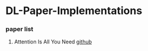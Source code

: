 # DL-Paper-Implementations

### paper list
1. Attention Is All You Need [github](https://github.com/jadore801120/attention-is-all-you-need-pytorch)
